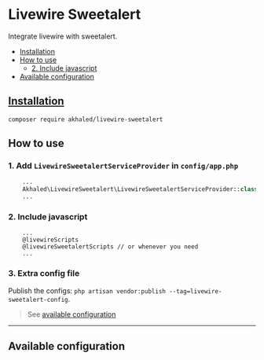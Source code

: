 # Livewire Sweetalert <!-- omit in toc -->

Integrate livewire with sweetalert.

- [Installation](#installation)
- [How to use](#how-to-use)
  - [2. Include javascript](#2-include-javascript)
- [Available configuration](#available-configuration)

## [Installation](https://packagist.org/packages/akhaled/livewire-sweetalert)

`composer require akhaled/livewire-sweetalert`

## How to use

### 1. Add `LivewireSweetalertServiceProvider` in `config/app.php` <!-- omit in toc -->

```php
    ...
    Akhaled\LivewireSweetalert\LivewireSweetalertServiceProvider::class
    ...
```

### 2. Include javascript

```blade
    ...
    @livewireScripts
    @livewireSweetalertScripts // or whenever you need
    ...
```

### 3. Extra config file <!-- omit in toc -->

Publish the configs: `php artisan vendor:publish --tag=livewire-sweetalert-config`.
> See [available configuration](#available-configuration)

---

## Available configuration
